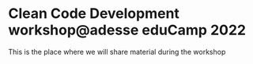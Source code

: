 # Clean Code Development workshop@adesse eduCamp 2022

This is the place where we will share material during the workshop
